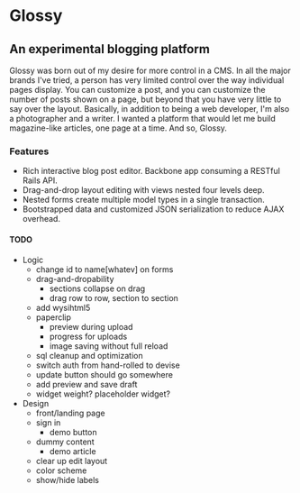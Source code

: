 # Glossy

## An experimental blogging platform

Glossy was born out of my desire for more control in a CMS. In all the major brands I've tried, a person has very limited control over the way individual pages display. You can customize a post, and you can customize the number of posts shown on a page, but beyond that you have very little to say over the layout. Basically, in addition to being a web developer, I'm also a photographer and a writer. I wanted a platform that would let me build magazine-like articles, one page at a time. And so, Glossy.

### Features
+ Rich interactive blog post editor. Backbone app consuming a RESTful Rails API.
+ Drag-and-drop layout editing with views nested four levels deep.
+ Nested forms create multiple model types in a single transaction.
+ Bootstrapped data and customized JSON serialization to reduce AJAX overhead.

#### TODO
+ Logic
  + change id to name[whatev] on forms
  + drag-and-dropability
    + sections collapse on drag
    + drag row to row, section to section
  + add wysihtml5
  + paperclip
    + preview during upload
    + progress for uploads
    + image saving without full reload
  + sql cleanup and optimization
  + switch auth from hand-rolled to devise
  + update button should go somewhere
  + add preview and save draft
  + widget weight? placeholder widget?
+ Design
  + front/landing page
  + sign in
    + demo button
  + dummy content
    + demo article
  + clear up edit layout
  + color scheme
  + show/hide labels
